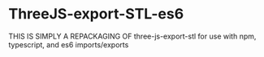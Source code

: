 # ThreeJS-export-STL-es6

THIS IS SIMPLY A REPACKAGING OF three-js-export-stl for use with npm, typescript, and es6 imports/exports